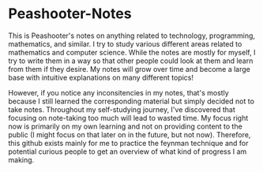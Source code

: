# Peashooter-Notes
This is Peashooter's notes on anything related to technology, programming, mathematics, and similar. 
I try to study various different areas related to mathematics and computer science. While the notes are mostly for myself, I try to write them in a way so that other people could look at them and learn from them if they desire. 
My notes will grow over time and become a large base with intuitive explanations on many different topics!

However, if you notice any inconsitencies in my notes, that's mostly because I still learned the corresponding material but simply decided not to take notes. Throughout my self-studying journey, I've discovered that focusing on note-taking too much will lead to wasted time. My focus right now is primarily on my own learning and not on providing content to the public (I might focus on that later on in the future, but not now). Therefore, this github exists mainly for me to practice the feynman technique and for potential curious people to get an overview of what kind of progress I am making. 
